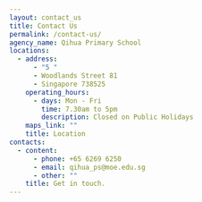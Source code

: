 ```yaml
---
layout: contact_us
title: Contact Us
permalink: /contact-us/
agency_name: Qihua Primary School
locations:
  - address:
      - "5 "
      - Woodlands Street 81
      - Singapore 738525
    operating_hours:
      - days: Mon - Fri
        time: 7.30am to 5pm
        description: Closed on Public Holidays
    maps_link: ""
    title: Location
contacts:
  - content:
      - phone: +65 6269 6250
      - email: qihua_ps@moe.edu.sg
      - other: ""
    title: Get in touch.
---
```

